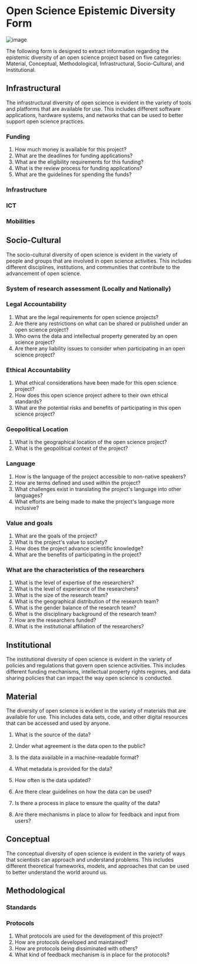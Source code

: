 # Open Science Epistemic Diversity Form
![image](https://user-images.githubusercontent.com/22789869/173471045-f6726a6b-9e96-4543-b5c5-b539e2fc8061.png)

The following form is designed to extract information regarding the epistemic diversity of an open science project based on five categories: Material, Conceptual, Methodological, Infrastructural, Socio-Cultural, and Institutional.
## Infrastructural
The infrastructural diversity of open science is evident in the variety of tools and platforms that are available for use. This includes different software applications, hardware systems, and networks that can be used to better support open science practices.
### Funding
1. How much money is available for this project?
2. What are the deadlines for funding applications?
2. What are the eligibility requirements for this funding?
4. What is the review process for funding applications?
5. What are the guidelines for spending the funds?
### Infrastructure
### ICT
### Mobilities

## Socio-Cultural
The socio-cultural diversity of open science is evident in the variety of people and groups that are involved in open science activities. This includes different disciplines, institutions, and communities that contribute to the advancement of open science.
### System of research assessment (Locally and Nationally)
### Legal Accountability
1. What are the legal requirements for open science projects?
2. Are there any restrictions on what can be shared or published under an open science project?
3. Who owns the data and intellectual property generated by an open science project?
4. Are there any liability issues to consider when participating in an open science project?

### Ethical Accountability
1. What ethical considerations have been made for this open science project?
2. How does this open science project adhere to their own ethical standards?
3. What are the potential risks and benefits of participating in this open science project?
### Geopolitical Location
1. What is the geographical location of the open science project?
2. What is the geopolitical context of the project?
### Language
1. How is the language of the project accessible to non-native speakers?
2. How are terms defined and used within the project?
3. What challenges exist in translating the project's language into other languages?
4. What efforts are being made to make the project's language more inclusive?
### Value and goals
1. What are the goals of the project?
2. What is the project's value to society?
3. How does the project advance scientific knowledge?
4. What are the benefits of participating in the project?
### What are the characteristics of the researchers
1. What is the level of expertise of the researchers?
2. What is the level of experience of the researchers?
3. What is the size of the research team?
4. What is the geographical distribution of the research team?
5. What is the gender balance of the research team?
6. What is the disciplinary background of the research team?
7. How are the researchers funded?
8. What is the institutional affiliation of the researchers?
## Institutional
The institutional diversity of open science is evident in the variety of policies and regulations that govern open science activities. This includes different funding mechanisms, intellectual property rights regimes, and data sharing policies that can impact the way open science is conducted.


## Material
The diversity of open science is evident in the variety of materials that are available for use. This includes data sets, code, and other digital resources that can be accessed and used by anyone.

1. What is the source of the data?
2. Under what agreement is the data open to the public?
3. Is the data available in a machine-readable format?
4. What metadata is provided for the data?
6. How often is the data updated?
7. Are there clear guidelines on how the data can be used?
8. Is there a process in place to ensure the quality of the data?

9. Are there mechanisms in place to allow for feedback and input from users?
## Conceptual
The conceptual diversity of open science is evident in the variety of ways that scientists can approach and understand problems. This includes different theoretical frameworks, models, and approaches that can be used to better understand the world around us.
## Methodological

### Standards
### Protocols
1. What protocols are used for the development of this project?
2. How are protocols developed and maintained?
3. How are protocols being dissiminated with others?
5. What kind of feedback mechanism is in place for the protocols?
